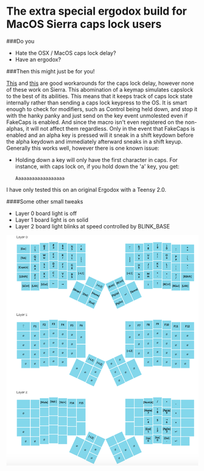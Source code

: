 # The extra special ergodox build for MacOS Sierra caps lock users

###Do you
- Hate the OSX / MacOS caps lock delay?
- Have an ergodox?

###Then this might just be for you!

[This](http://apple.stackexchange.com/questions/81234/how-to-remove-caps-lock-delay-on-apple-macbook-pro-aluminum-keyboard)
and [this](http://sleepycow.org/2014/07/removing-the-caps-lock-delay-on-a-macbook/)
are good workarounds for the caps lock delay, however none of these
work on Sierra.  This abomination of a keymap simulates capslock to the best
of its abilities.
This means that it keeps track of caps lock state internally rather than
sending a caps lock keypress to the OS.  It is smart enough to check for
modifiers, such as Control being held down, and stop it with the hanky panky
and just send on the key event unmolested even if FakeCaps is enabled.  And
since the macro isn't even registered on the non-alphas, it will not affect
them regardless.  Only in the event that FakeCaps is enabled and an alpha key
is pressed will it sneak in a shift keydown before the alpha keydown and
immediately afterward sneaks in a shift keyup.  Generally this works well,
however there is one known issue:

- Holding down a key will only have the first character in caps.  For instance,
  with caps lock on, if you hold down the 'a' key, you get:

  ```
  Aaaaaaaaaaaaaaaaaa
  ```

I have only tested this on an original Ergodox with a Teensy 2.0.

####Some other small tweaks
 - Layer 0 board light is off
 - Layer 1 board light is on solid
 - Layer 2 board light blinks at speed controlled by BLINK_BASE

![osx whiskey tango foxtrot](osx_whiskey_tango_foxtrot_capslock.png)
